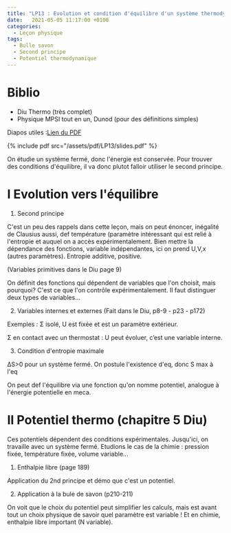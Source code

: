 ```yaml
---
title: "LP13 : Evolution et condition d'équilibre d'un système thermodynamique fermé"
date:   2021-05-05 11:17:00 +0100
categories:
  - Leçon physique
tags:
  - Bulle savon
  - Second principe
  - Potentiel thermodynamique
---
```


# Biblio
- Diu Thermo (très complet)
- Physique MPSI tout en un, Dunod (pour des définitions simples)

Diapos utiles :[Lien du PDF](/assets/pdf/LP13/slides.pdf)

{% include pdf src="/assets/pdf/LP13/slides.pdf" %}

On étudie un système fermé, donc l'énergie est conservée. Pour trouver des conditions d'équilibre, il va donc plutot falloir utiliser le second principe.

# I Evolution vers l'équilibre
1) Second principe

C'est un peu des rappels dans cette leçon, mais on peut énoncer, inégalité de Clausius aussi, def température (paramètre intéressant qui est relié à l'entropie
et auquel on a accès expérimentalement. Bien mettre la dépendance des fonctions, variable indépendantes, ici on prend U,V,x (autres paramètres). Entropie additive, positive.

(Variables primitives dans le Diu page 9)

On définit des fonctions qui dépendent de variables que l'on choisit, mais pourquoi? C'est ce que l'on contrôle expérimentalement. Il faut distinguer deux types de variables...

2) Variables internes et externes (Fait dans le Diu, p8-9 - p23 - p172)

Exemples : &Sigma; isolé, U est fixée et est un paramètre extérieur.

&Sigma; en contact avec un thermostat : U peut évoluer, c’est une variable interne.

3) Condition d'entropie maximale

&Delta;S>0 pour un système fermé. On postule l'existence d'eq, donc S max à l'eq

On peut def l'équilibre via une fonction qu'on nomme potentiel, analogue à l'énergie potentielle en meca.

# II Potentiel thermo (chapitre 5 Diu)
Ces potentiels dépendent des conditions expérimentales. Jusqu'ici, on travaille avec un système fermé. Etudions le cas de la chimie : pression fixée, température fixée, volume variable...

1) Enthalpie libre (page 189)

Application du 2nd principe et démo que c'est un potentiel.

2) Application à la bule de savon (p210-211)

On voit que le choix du potentiel peut simplifier les calculs, mais est avant tout un choix physique de savoir quel paramètre est variable ! Et en chimie, enthalpie libre important (N variable).

